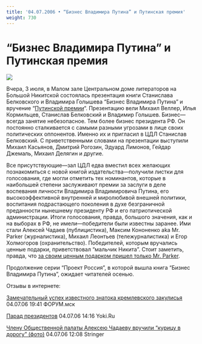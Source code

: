 ```yaml
---
title: '04.07.2006 • “Бизнес Владимира Путина” и Путинская премия'
weight: 730
---
```


# “Бизнес Владимира Путина” и Путинская премия

![](/img/kraeved.jpg)

Вчера, 3 июля, в Малом зале Центральном доме литераторов на Большой Никитской состоялась презентация книги Станислава Белковского и Владимира Голышева “Бизнес Владимира Путина” и вручение “[Путинской премии](http://www.nazlobu.ru/publications/article380.htm)“. Презентацию вели Михаил Веллер, Илья Кормильцев, Станислав Белковский и Владимир Голышев.
Бизнес—всегда занятие небезопасное. Тем более бизнес президента РФ. Он постоянно сталкивается с самыми разными угрозами в лице своих политических оппонентов. Именно их и пригласил в ЦДЛ Станислав Белковский. С приветственными словами на презентации выступили Михаил Касьянов, Дмитрий Рогозин, Эдуард Лимонов, Гейдар Джемаль, Михаил Делягин и другие.

Все присутствующие—зал ЦДЛ едва вместил всех желающих познакомиться с новой книгой издательства—получили листки для голосования, где могли отметить тех номинантов, которые в наибольшей степени заслуживают премии за заслуги в деле воспевания личности Владимира Владимировича Путина, его высокоэффективной внутренней и миролюбивой внешней политики, воспитания подрастающего поколения в духе безграничной преданности нынешнему президенту РФ и его патриотической администрации. Итоги голосования, правда, большого значения, как и на выборах в РФ, не имели—победители были известны заранее. Ими стали Алексей Чадаев (публицистика), Максим Кононенко aka Mr. Parker (журналистика), Михаил Леонтьев (тележурналистика) и Егор Холмогоров (охранительство). Победителей, которым вручались ценные подарки, приветствовал “мальчик Никита”. Стоит заметить, правда, что [за своим ценным подарком пришел только Mr. Parker](http://mrparker.livejournal.com/6488774.html).

Продолжение серии “Проект Россия”, в которой вышла книга “Бизнес Владимира Путина”, ожидает читателей осенью.

Отзывы в интернете:

[Замечательный успех известного знатока кремлевского закулисья](http://forum.msk.ru/material/news/11931.html)  04.07.06 19:41 ФОРУМ.мск

[Парад президентов](http://yoki.ru/politics/04-07-2006/25996-0)  04.07.06 14:16 Yoki.Ru

[Члену Общественной палаты Алексею Чадаеву вручили “курицу в дорогу” (фото)](http://www.stringer.ru/Publication.mhtml?Part=37&PubID=6067)  04.07.06 12:08 Stringer